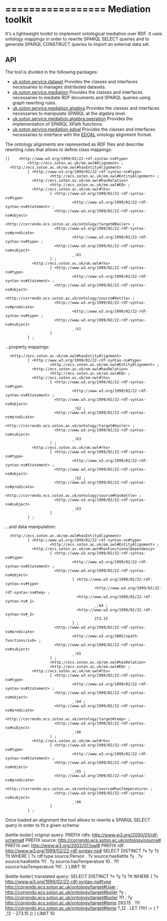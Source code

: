 =================
Mediation toolkit
=================

It's a lightweight toolkit to implement ontological mediation over RDF.
It uses ontology mappings in order to rewrite SPARQL SELECT queries and to generate SPARQL CONSTRUCT queries to import an external data set.
 
API
--------
 
The tool is divided in the following packages:

* [uk.soton.service.dataset](https://github.com/correndo/mediation/tree/master/src/uk/soton/service/dataset) Provides the classes and interfaces necessaries to manages distributed datasets.
* [uk.soton.service.mediation](https://github.com/correndo/mediation/tree/master/src/uk/soton/service/mediation) Provides the classes and interfaces necessaries to mediate RDF documents and SPARQL queries using graph rewriting rules.
* [uk.soton.service.mediation.algebra](https://github.com/correndo/mediation/tree/master/src/uk/soton/service/mediation/algebra) Provides the classes and interfaces necessaries to manipulate SPARQL at the algebra level.
* [uk.soton.service.mediation.algebra.operation](https://github.com/correndo/mediation/tree/master/src/uk/soton/service/mediation/algebra/operation) Provides the implementation of SPARQL XPath functions.
* [uk.soton.service.mediation.edoal](https://github.com/correndo/mediation/tree/master/src/uk/soton/service/mediation/edoal) Provides the classes and interfaces necessaries to interface with the [EDOAL][edoal] ontology alignment format.

[edoal]: http://alignapi.gforge.inria.fr/edoal.html 

The ontology alignments are represented as RDF files and describe rewriting rules that allows to define class mappings:

	[]    <http://www.w3.org/1999/02/22-rdf-syntax-ns#type>
              <http://ecs.soton.ac.uk/om.owl#Alignment> ;
      <http://ecs.soton.ac.uk/om.owl#hasEntityAlignment>
              [ <http://www.w3.org/1999/02/22-rdf-syntax-ns#type>
                        <http://ecs.soton.ac.uk/om.owl#EntityAlignment> ;
                <http://ecs.soton.ac.uk/om.owl#hasRelation>
                        <http://ecs.soton.ac.uk/om.owl#EQ> ;
                <http://ecs.soton.ac.uk/om.owl#lhs>
                        [ <http://www.w3.org/1999/02/22-rdf-syntax-ns#type>
                                  <http://www.w3.org/1999/02/22-rdf-syntax-ns#Statement> ;
                          <http://www.w3.org/1999/02/22-rdf-syntax-ns#object>
                                  <http://correndo.ecs.soton.ac.uk/ontology/target#Boiler> ;
                          <http://www.w3.org/1999/02/22-rdf-syntax-ns#predicate>
                                  <http://www.w3.org/1999/02/22-rdf-syntax-ns#type> ;
                          <http://www.w3.org/1999/02/22-rdf-syntax-ns#subject>
                                  _:b1
                        ] ;
                <http://ecs.soton.ac.uk/om.owl#rhs>
                        [ <http://www.w3.org/1999/02/22-rdf-syntax-ns#type>
                                  <http://www.w3.org/1999/02/22-rdf-syntax-ns#Statement> ;
                          <http://www.w3.org/1999/02/22-rdf-syntax-ns#object>
                                  <http://correndo.ecs.soton.ac.uk/ontology/source#Kettle> ;
                          <http://www.w3.org/1999/02/22-rdf-syntax-ns#predicate>
                                  <http://www.w3.org/1999/02/22-rdf-syntax-ns#type> ;
                          <http://www.w3.org/1999/02/22-rdf-syntax-ns#subject>
                                  _:b1
                        ]
              ] ;
              
...property mappings:

      <http://ecs.soton.ac.uk/om.owl#hasEntityAlignment>
              [ <http://www.w3.org/1999/02/22-rdf-syntax-ns#type>
                        <http://ecs.soton.ac.uk/om.owl#EntityAlignment> ;
                <http://ecs.soton.ac.uk/om.owl#hasRelation>
                        <http://ecs.soton.ac.uk/om.owl#EQ> ;
                <http://ecs.soton.ac.uk/om.owl#lhs>
                        [ <http://www.w3.org/1999/02/22-rdf-syntax-ns#type>
                                  <http://www.w3.org/1999/02/22-rdf-syntax-ns#Statement> ;
                          <http://www.w3.org/1999/02/22-rdf-syntax-ns#object>
                                  _:b2 ;
                          <http://www.w3.org/1999/02/22-rdf-syntax-ns#predicate>
                                  <http://correndo.ecs.soton.ac.uk/ontology/target#boiler> ;
                          <http://www.w3.org/1999/02/22-rdf-syntax-ns#subject>
                                  _:b3
                        ] ;
                <http://ecs.soton.ac.uk/om.owl#rhs>
                        [ <http://www.w3.org/1999/02/22-rdf-syntax-ns#type>
                                  <http://www.w3.org/1999/02/22-rdf-syntax-ns#Statement> ;
                          <http://www.w3.org/1999/02/22-rdf-syntax-ns#object>
                                  _:b2 ;
                          <http://www.w3.org/1999/02/22-rdf-syntax-ns#predicate>
                                  <http://correndo.ecs.soton.ac.uk/ontology/source#hasKettle> ;
                          <http://www.w3.org/1999/02/22-rdf-syntax-ns#subject>
                                  _:b3
                        ]
              ] ;
              
...and data manipulation:

      <http://ecs.soton.ac.uk/om.owl#hasEntityAlignment>
              [ <http://www.w3.org/1999/02/22-rdf-syntax-ns#type>
                        <http://ecs.soton.ac.uk/om.owl#EntityAlignment> ;
                <http://ecs.soton.ac.uk/om.owl#hasFunctionalDependency>
                        [ <http://www.w3.org/1999/02/22-rdf-syntax-ns#type>
                                  <http://www.w3.org/1999/02/22-rdf-syntax-ns#Statement> ;
                          <http://www.w3.org/1999/02/22-rdf-syntax-ns#object>
                                  [ <http://www.w3.org/1999/02/22-rdf-syntax-ns#type>
                                            <http://www.w3.org/1999/02/22-rdf-syntax-ns#Seq> ;
                                    <http://www.w3.org/1999/02/22-rdf-syntax-ns#_1>
                                            _:b4 ;
                                    <http://www.w3.org/1999/02/22-rdf-syntax-ns#_2>
                                            273.15
                                  ] ;
                          <http://www.w3.org/1999/02/22-rdf-syntax-ns#predicate>
                                  <http://www.w3.org/2005/xpath-functions/sub> ;
                          <http://www.w3.org/1999/02/22-rdf-syntax-ns#subject>
                                  _:b5
                        ] ;
                        <http://ecs.soton.ac.uk/om.owl#hasRelation>
                        <http://ecs.soton.ac.uk/om.owl#EQ> ;
                <http://ecs.soton.ac.uk/om.owl#lhs>
                        [ <http://www.w3.org/1999/02/22-rdf-syntax-ns#type>
                                  <http://www.w3.org/1999/02/22-rdf-syntax-ns#Statement> ;
                          <http://www.w3.org/1999/02/22-rdf-syntax-ns#object>
                                  _:b4 ;
                          <http://www.w3.org/1999/02/22-rdf-syntax-ns#predicate>
                                  <http://correndo.ecs.soton.ac.uk/ontology/target#temp> ;
                          <http://www.w3.org/1999/02/22-rdf-syntax-ns#subject>
                                  _:b6
                        ] ;
                <http://ecs.soton.ac.uk/om.owl#rhs>
                        [ <http://www.w3.org/1999/02/22-rdf-syntax-ns#type>
                                  <http://www.w3.org/1999/02/22-rdf-syntax-ns#Statement> ;
                          <http://www.w3.org/1999/02/22-rdf-syntax-ns#object>
                                  _:b5 ;
                          <http://www.w3.org/1999/02/22-rdf-syntax-ns#predicate>
                                  <http://correndo.ecs.soton.ac.uk/ontology/source#hasTemperature> ;
                          <http://www.w3.org/1999/02/22-rdf-syntax-ns#subject>
                                  _:b6
                        ]
              ] ;
              
              
 Once loaded an alignment the tool allows to rewrite a SPARQL SELECT query in order to fit a given schema:
 
 [kettle-boiler] original query:
	PREFIX  rdfs: <http://www.w3.org/2000/01/rdf-schema#>
	PREFIX  source: <http://correndo.ecs.soton.ac.uk/ontology/source#>
	PREFIX  owl:  <http://www.w3.org/2002/07/owl#>
	PREFIX  rdf:  <http://www.w3.org/1999/02/22-rdf-syntax-ns#>
	SELECT DISTINCT  ?v ?y ?z ?lt
	WHERE
 	{ ?v rdf:type source:Person .
	?v source:hasKettle ?y .
    ?v source:hasKettle ?l1 .
    ?y source:hasTemperature 10 .
    ?l1 source:hasTemperature ?lt1 .
  	} LIMIT   10

[kettle-boiler] translated query:
	SELECT DISTINCT  ?v ?y ?z ?lt
	WHERE
  	{ ?v   <http://www.w3.org/1999/02/22-rdf-syntax-ns#type>  <http://correndo.ecs.soton.ac.uk/ontology/target#User> ;
           <http://correndo.ecs.soton.ac.uk/ontology/target#boiler>  ?y ;
           <http://correndo.ecs.soton.ac.uk/ontology/target#boiler>  ?l1 ;
      ?y   <http://correndo.ecs.soton.ac.uk/ontology/target#temp>  283.15 .
      ?l1  <http://correndo.ecs.soton.ac.uk/ontology/target#temp>  ?_12 .
      LET (?lt1 := ( ?_12 - 273.15 ))
	} LIMIT   10